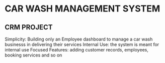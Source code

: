 # CAR WASH MANAGEMENT SYSTEM

## CRM PROJECT
Simplicity: Building only an Employee dashboard to manage a car wash businesss in delivering their services
Internal Use: the system is meant for internal use
Focused Features: adding customer records, employees, booking services and so on
